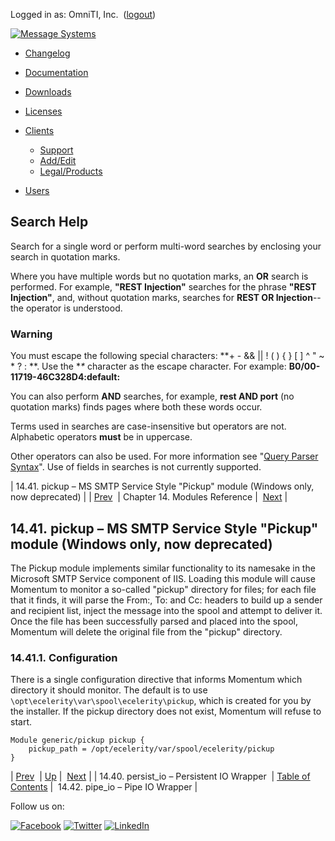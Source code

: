 Logged in as: OmniTI, Inc.  ([logout](https://support.messagesystems.com/logout.php))

[![Message Systems](https://support.messagesystems.com/images/ms-white205.png)](https://support.messagesystems.com/start.php) 

*   [Changelog](https://support.messagesystems.com/start.php?show=changelog)
*   [Documentation](https://support.messagesystems.com/docs/)
*   [Downloads](https://support.messagesystems.com/start.php)

*   [Licenses](https://support.messagesystems.com/license_summary.php)
*   <a href="">Clients</a>
    *   [Support](https://support.messagesystems.com/cs.php)
    *   [Add/Edit](https://support.messagesystems.com/edit_client.php)
    *   [Legal/Products](https://support.messagesystems.com/edit_products.php)
*   [Users](https://support.messagesystems.com/edit_customer.php)

## Search Help

Search for a single word or perform multi-word searches by enclosing your search in quotation marks.

Where you have multiple words but no quotation marks, an **OR** search is performed. For example, **"REST Injection"** searches for the phrase **"REST Injection"**, and, without quotation marks, searches for **REST OR Injection**--the operator is understood.

### Warning

You must escape the following special characters: **+ - && || ! ( ) { } [ ] ^ " ~ * ? : \**. Use the **\** character as the escape character. For example: **B0/00-11719-46C328D4\:default\:**

You can also perform **AND** searches, for example, **rest AND port** (no quotation marks) finds pages where both these words occur.

Terms used in searches are case-insensitive but operators are not. Alphabetic operators **must** be in uppercase.

Other operators can also be used. For more information see "[Query Parser Syntax](https://lucene.apache.org/core/old_versioned_docs/versions/3_0_0/queryparsersyntax.html)". Use of fields in searches is not currently supported.

| 14.41. pickup – MS SMTP Service Style "Pickup" module (Windows only, now deprecated) |
| [Prev](modules.persistio.php)  | Chapter 14. Modules Reference |  [Next](modules.pipeio.php) |

## 14.41. pickup – MS SMTP Service Style "Pickup" module (Windows only, now deprecated)

<a class="indexterm" name="idp12470592"></a>

The Pickup module implements similar functionality to its namesake in the Microsoft SMTP Service component of IIS. Loading this module will cause Momentum to monitor a so-called "pickup" directory for files; for each file that it finds, it will parse the From:, To: and Cc: headers to build up a sender and recipient list, inject the message into the spool and attempt to deliver it. Once the file has been successfully parsed and placed into the spool, Momentum will delete the original file from the "pickup" directory.

### 14.41.1. Configuration

There is a single configuration directive that informs Momentum which directory it should monitor. The default is to use `\opt\ecelerity\var\spool\ecelerity\pickup`, which is created for you by the installer. If the pickup directory does not exist, Momentum will refuse to start.

```
Module generic/pickup pickup {
	pickup_path = /opt/ecelerity/var/spool/ecelerity/pickup
}
```

| [Prev](modules.persistio.php)  | [Up](modules.php) |  [Next](modules.pipeio.php) |
| 14.40. persist_io – Persistent IO Wrapper  | [Table of Contents](index.php) |  14.42. pipe_io – Pipe IO Wrapper |

Follow us on:

[![Facebook](https://support.messagesystems.com/images/icon-facebook.png)](http://www.facebook.com/messagesystems) [![Twitter](https://support.messagesystems.com/images/icon-twitter.png)](http://twitter.com/#!/MessageSystems) [![LinkedIn](https://support.messagesystems.com/images/icon-linkedin.png)](http://www.linkedin.com/company/message-systems)